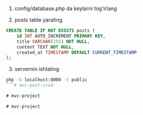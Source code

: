 1. config/database.php da keylarni tog'irlang

2. posts table yarating
```sql
CREATE TABLE IF NOT EXISTS posts (
    id INT AUTO_INCREMENT PRIMARY KEY,
    title VARCHAR(255) NOT NULL,
    content TEXT NOT NULL,
    created_at TIMESTAMP DEFAULT CURRENT_TIMESTAMP
);
```

3. servernin ishlating
```bash
php -S localhost:8000 -t public
```#   m v c - p o s t - c r u d 
 
 #   m v c - p r o j e c t 
 
 #   m v c - p r o j e c t 
 
 

